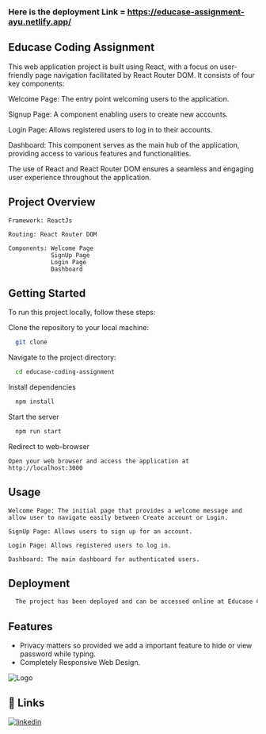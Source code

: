 ### Here is the deployment Link = https://educase-assignment-ayu.netlify.app/

## Educase Coding Assignment

This web application project is built using React, with a focus on user-friendly page navigation facilitated by React Router DOM. It consists of four key components:

Welcome Page: The entry point welcoming users to the application.

Signup Page: A component enabling users to create new accounts.

Login Page: Allows registered users to log in to their accounts.

Dashboard: This component serves as the main hub of the application, providing access to various features and functionalities.

The use of React and React Router DOM ensures a seamless and engaging user experience throughout the application.

## Project Overview
    Framework: ReactJs

    Routing: React Router DOM

    Components: Welcome Page
                SignUp Page
                Login Page
                Dashboard

## Getting Started

To run this project locally, follow these steps:

Clone the repository to your local machine:
```bash
  git clone 
```

Navigate to the project directory:

```bash
  cd educase-coding-assignment
```

Install dependencies

```bash
  npm install
```

Start the server

```bash
  npm run start
```

Redirect to web-browser

    Open your web browser and access the application at http://localhost:3000


## Usage

```Welcome Page: The initial page that provides a welcome message and allow user to navigate easily between Create account or Login.```

```SignUp Page: Allows users to sign up for an account.```

```Login Page: Allows registered users to log in.```

```Dashboard: The main dashboard for authenticated users.```


## Deployment


```bash
  The project has been deployed and can be accessed online at Educase Coding Assignment.
```


## Features

- Privacy matters so provided we add a important feature to hide or view password while typing.
- Completely Responsive Web Design.




![Logo](https://cdn-icons-png.flaticon.com/128/837/837202.png?ga=GA1.1.1288937483.1676306643)



## 🔗 Links
[![linkedin](https://img.shields.io/badge/linkedin-0A66C2?style=for-the-badge&logo=linkedin&logoColor=white)](https://www.linkedin.com/in/ayushi-shrivastava-091299224/)
